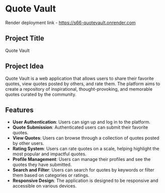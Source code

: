 # Quote Vault

Render deployment link - https://s66-quotevault.onrender.com

## Project Title
Quote Vault

## Project Idea
Quote Vault is a web application that allows users to share their favorite quotes, view quotes posted by others, and rate them. The platform aims to create a repository of inspirational, thought-provoking, and memorable quotes curated by the community.

## Features
- **User Authentication**: Users can sign up and log in to the platform.
- **Quote Submission**: Authenticated users can submit their favorite quotes.
- **View Quotes**: Users can browse through a collection of quotes posted by other users.
- **Rating System**: Users can rate quotes on a scale, helping highlight the most popular and impactful quotes.
- **Profile Management**: Users can manage their profiles and see the quotes they have submitted.
- **Search and Filter**: Users can search for quotes by keywords or filter them based on categories or ratings.
- **Responsive Design**: The application is designed to be responsive and accessible on various devices.
